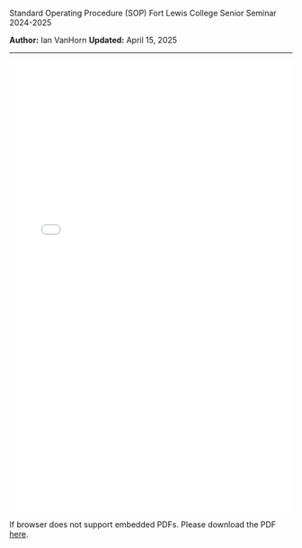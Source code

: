 Standard Operating Procedure (SOP)
Fort Lewis College
Senior Seminar 2024-2025

**Author:** Ian VanHorn
**Updated:** April 15, 2025

---

<embed src="sops/sod.pdf" width="100%" height="800px" type="application/pdf">
<p>If browser does not support embedded PDFs. Please download the PDF <a href="sops/sod_v2.pdf">here</a>.</p>

